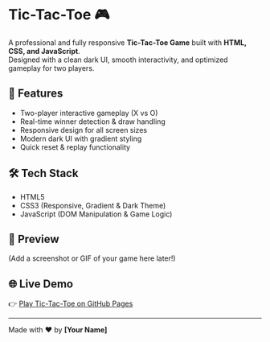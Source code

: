 # Tic-Tac-Toe 🎮

A professional and fully responsive **Tic-Tac-Toe Game** built with **HTML, CSS, and JavaScript**.  
Designed with a clean dark UI, smooth interactivity, and optimized gameplay for two players.  

## 🚀 Features
- Two-player interactive gameplay (X vs O)
- Real-time winner detection & draw handling
- Responsive design for all screen sizes
- Modern dark UI with gradient styling
- Quick reset & replay functionality

## 🛠️ Tech Stack
- HTML5  
- CSS3 (Responsive, Gradient & Dark Theme)  
- JavaScript (DOM Manipulation & Game Logic)  

## 📸 Preview
(Add a screenshot or GIF of your game here later!)

## 🌐 Live Demo
👉 [Play Tic-Tac-Toe on GitHub Pages](https://your-username.github.io/tic-tac-toe/)

---
Made with ❤️ by **[Your Name]**
